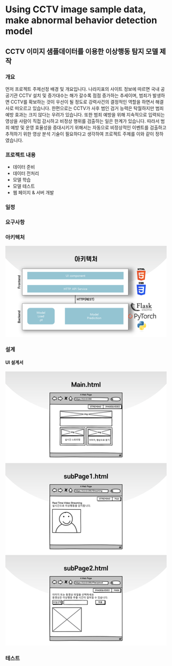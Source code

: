 # Using CCTV image sample data, make abnormal behavior detection model
## CCTV 이미지 샘플데이터를 이용한 이상행동 탐지 모델 제작
### 개요
먼저 프로젝트 주제선정 배경 및 개요입니다. 나라지표의 사이트 정보에 따르면 국내 공공기관 CCTV 설치 및 증가대수는 해가 갈수록 점점 증가하는 추세이며, 범죄가 발생하면 CCTV를 확보하는 것이 우선이 될 정도로 강력사건의 결정적인 역할을 하면서 해결사로 떠오르고 있습니다. 한편으로는 CCTV가 사후 범인 검거 능력은 탁월하지만 범죄 예방 효과는 크지 않다는 우려가 있습니다. 또한 범죄 예방을 위해 지속적으로 입력되는 영상을 사람이 직접 감시하고 비정상 행위를 검출하는 일은 한계가 있습니다. 따라서 범죄 예방 및 운영 효율성을 증대시키기 위해서는 자동으로 비정상적인 이벤트를 검출하고 추적하기 위한 영상 분석 기술이 필요하다고 생각하여 프로젝트 주제를 이와 같이 정하였습니다.
### 프로젝트 내용
- 데이터 준비
- 데이터 전처리
- 모델 학습
- 모델 테스트
- 웹 페이지 & 서버 개발

### 일정

### 요구사항

### 아키텍처
![architecture](imgs_for_readmefile/architecture.PNG)
### 설계
#### UI 설계서
![main.html](imgs_for_readmefile/main.html.PNG)
![subPage1.html](imgs_for_readmefile/subPage1.html.PNG)
![subPage2.html](imgs_for_readmefile/subPage2.html.PNG)

### 테스트

